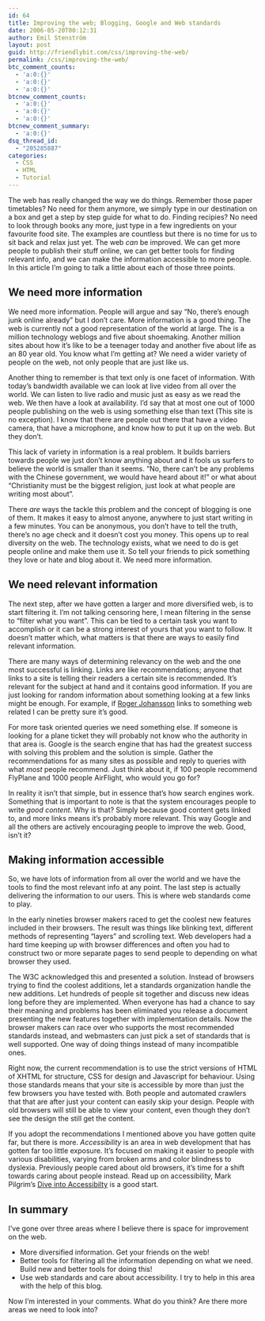 ```yaml
---
id: 64
title: Improving the web; Blogging, Google and Web standards
date: 2006-05-20T00:12:31
author: Emil Stenström
layout: post
guid: http://friendlybit.com/css/improving-the-web/
permalink: /css/improving-the-web/
btc_comment_counts:
  - 'a:0:{}'
  - 'a:0:{}'
  - 'a:0:{}'
btcnew_comment_counts:
  - 'a:0:{}'
  - 'a:0:{}'
  - 'a:0:{}'
btcnew_comment_summary:
  - 'a:0:{}'
dsq_thread_id:
  - "205285887"
categories:
  - CSS
  - HTML
  - Tutorial
---
```

The web has really changed the way we do things. Remember those paper timetables? No need for them anymore, we simply type in our destination on a box and get a step by step guide for what to do. Finding recipies? No need to look through books any more, just type in a few ingredients on your favourite food site. The examples are countless but there is no time for us to sit back and relax just yet. The web _can_ be improved. We can get more people to publish their stuff online, we can get better tools for finding relevant info, and we can make the information accessible to more people. In this article I&#8217;m going to talk a little about each of those three points.

## We need more information

We need more information. People will argue and say &#8220;No, there&#8217;s enough junk online already&#8221; but I don&#8217;t care. More information is a good thing. The web is currently not a good representation of the world at large. The is a million technology weblogs and five about shoemaking. Another million sites about how it&#8217;s like to be a teenager today and another five about life as an 80 year old. You know what I&#8217;m getting at? We need a wider variety of people on the web, not only people that are just like us.

Another thing to remember is that text only is one facet of information. With today’s bandwidth available we can look at live video from all over the world. We can listen to live radio and music just as easy as we read the web. We then have a look at availability. I&#8217;d say that at most one out of 1000 people publishing on the web is using something else than text (This site is no exception). I know that there are people out there that have a video camera, that have a microphone, and know how to put it up on the web. But they don&#8217;t.

This lack of variety in information is a real problem. It builds barriers towards people we just don&#8217;t know anything about and it fools us surfers to believe the world is smaller than it seems. &#8220;No, there can&#8217;t be any problems with the Chinese government, we would have heard about it!” or what about &#8220;Christianity must be the biggest religion, just look at what people are writing most about&#8221;.

There _are_ ways the tackle this problem and the concept of blogging is one of them. It makes it easy to almost anyone, anywhere to just start writing in a few minutes. You can be anonymous, you don&#8217;t have to tell the truth, there&#8217;s no age check and it doesn&#8217;t cost you money. This opens up to real diversity on the web. The technology exists, what we need to do is get people online and make them use it. So tell your friends to pick something they love or hate and blog about it. We need more information.

## We need relevant information

The next step, after we have gotten a larger and more diversified web, is to start filtering it. I&#8217;m not talking censoring here, I mean filtering in the sense to &#8220;filter what you want&#8221;. This can be tied to a certain task you want to accomplish or it can be a strong interest of yours that you want to follow. It doesn&#8217;t matter which, what matters is that there are ways to easily find relevant information.

There are many ways of determining relevancy on the web and the one most successful is linking. Links are like recommendations; anyone that links to a site is telling their readers a certain site is recommended. It&#8217;s relevant for the subject at hand and it contains good information. If you are just looking for random information about something looking at a few links might be enough. For example, if [Roger Johansson](http://www.456bereastreet.com) links to something web related I can be pretty sure it&#8217;s good.

For more task oriented queries we need something else. If someone is looking for a plane ticket they will probably not know who the authority in that area is. Google is the search engine that has had the greatest success with solving this problem and the solution is simple. Gather the recommendations for as many sites as possible and reply to queries with what _most_ people recommend. Just think about it, if 100 people recommend FlyPlane and 1000 people AirFlight, who would you go for?

In reality it isn’t that simple, but in essence that’s how search engines work. Something that is important to note is that the system encourages people to write _good content_. Why is that? Simply because good content gets linked to, and more links means it&#8217;s probably more relevant. This way Google and all the others are actively encouraging people to improve the web. Good, isn&#8217;t it?

## Making information accessible

So, we have lots of information from all over the world and we have the tools to find the most relevant info at any point. The last step is actually delivering the information to our users. This is where web standards come to play.

In the early nineties browser makers raced to get the coolest new features included in their browsers. The result was things like blinking text, different methods of representing &#8220;layers&#8221; and scrolling text. Web developers had a hard time keeping up with browser differences and often you had to construct two or more separate pages to send people to depending on what browser they used.

The W3C acknowledged this and presented a solution. Instead of browsers trying to find the coolest additions, let a standards organization handle the new additions. Let hundreds of people sit together and discuss new ideas long before they are implemented. When everyone has had a chance to say their meaning and problems has been eliminated you release a document presenting the new features together with implementation details. Now the browser makers can race over who supports the most recommended standards instead, and webmasters can just pick a set of standards that is well supported. One way of doing things instead of many incompatible ones.

Right now, the current recommendation is to use the strict versions of HTML of XHTML for structure, CSS for design and Javascript for behaviour. Using those standards means that your site is accessible by more than just the few browsers you have tested with. Both people and automated crawlers that that are after just your content can easily skip your design. People with old browsers will still be able to view your content, even though they don’t see the design the still get the content.

If you adopt the recommendations I mentioned above you have gotten quite far, but there is more. _Accessibility_ is an area in web development that has gotten far too little exposure. It&#8217;s focused on making it easier to people with various disabilities, varying from broken arms and color blindness to dyslexia. Previously people cared about old browsers, it’s time for a shift towards caring about people instead. Read up on accessibility, Mark Pilgrim&#8217;s [Dive into Accessibilty](http://diveintoaccessibility.org/introduction.html) is a good start.

## In summary

I&#8217;ve gone over three areas where I believe there is space for improvement on the web.

  * More diversified information. Get your friends on the web!
  * Better tools for filtering all the information depending on what we need. Build new and better tools for doing this!
  * Use web standards and care about accessibility. I try to help in this area with the help of this blog.

Now I&#8217;m interested in your comments. What do you think? Are there more areas we need to look into?
